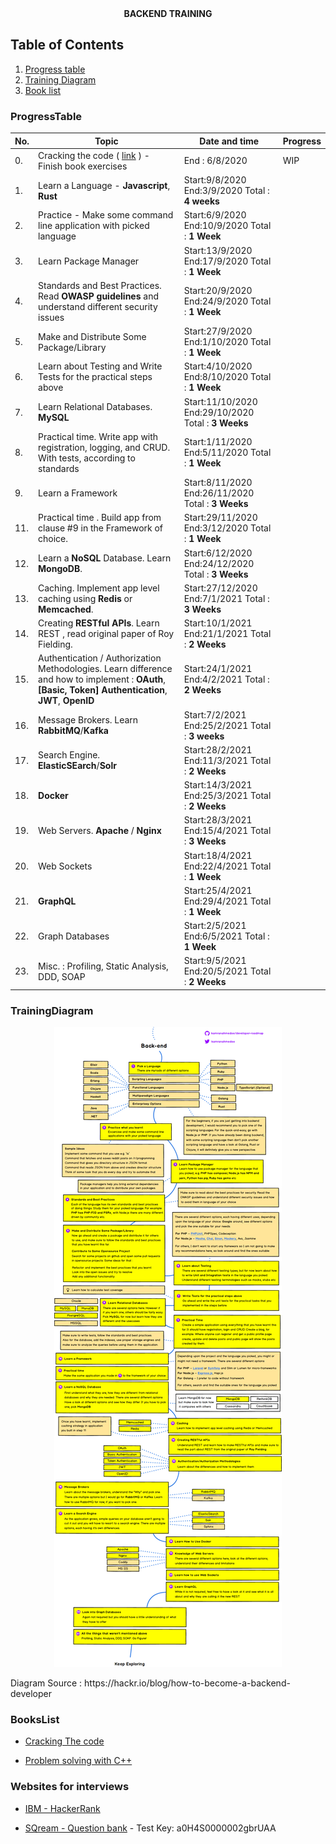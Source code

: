 <center><b>BACKEND TRAINING</b></center>

## Table of Contents

1. [Progress table](#ProgressTable)
2. [Training Diagram](#TrainingDiagram)
3. [Book list](#BooksList)

### ProgressTable

| No. | Topic                                                                                                                                                   | Date and time                                       | Progress |
| --- | ------------------------------------------------------------------------------------------------------------------------------------------------------- | --------------------------------------------------- | -------- |
| 0.  | Cracking the code ( [link](https://drive.google.com/file/d/1XOSOVAl5PsAGwrYoRzcP2EgajlHiiaaV/view?usp=sharing) ) - Finish book exercises                | End : 6/8/2020                                      | WIP      |
| 1.  | Learn a Language - **Javascript**, **Rust**                                                                                                             | Start:9/8/2020 End:3/9/2020 Total : **4 weeks**     |          |
| 2.  | Practice - Make some command line application with picked language                                                                                      | Start:6/9/2020 End:10/9/2020 Total : **1 Week**     |          |
| 3.  | Learn Package Manager                                                                                                                                   | Start:13/9/2020 End:17/9/2020 Total : **1 Week**    |          |
| 4.  | Standards and Best Practices. Read **OWASP guidelines** and understand different security issues                                                        | Start:20/9/2020 End:24/9/2020 Total : **1 Week**    |          |
| 5.  | Make and Distribute Some Package/Library                                                                                                                | Start:27/9/2020 End:1/10/2020 Total : **1 Week**    |          |
| 6.  | Learn about Testing and Write Tests for the practical steps above                                                                                       | Start:4/10/2020 End:8/10/2020 Total : **1 Week**    |          |
| 7.  | Learn Relational Databases. **MySQL**                                                                                                                   | Start:11/10/2020 End:29/10/2020 Total : **3 Weeks** |          |
| 8.  | Practical time. Write app with registration, logging, and CRUD. With tests, according to standards                                                      | Start:1/11/2020 End:5/11/2020 Total : **1 Week**    |          |
| 9.  | Learn a Framework                                                                                                                                       | Start:8/11/2020 End:26/11/2020 Total : **3 Weeks**  |          |
| 11. | Practical time . Build app from clause #9 in the Framework of choice.                                                                                   | Start:29/11/2020 End:3/12/2020 Total : **1 Week**   |          |
| 12. | Learn a **NoSQL** Database. Learn **MongoDB**.                                                                                                          | Start:6/12/2020 End:24/12/2020 Total : **3 Weeks**  |          |
| 13. | Caching. Implement app level caching using **Redis** or **Memcached**.                                                                                  | Start:27/12/2020 End:7/1/2021 Total : **3 Weeks**   |          |
| 14. | Creating **RESTful APIs**. Learn REST , read original paper of Roy Fielding.                                                                            | Start:10/1/2021 End:21/1/2021 Total : **2 Weeks**   |          |
| 15. | Authentication / Authorization Methodologies. Learn difference and how to implement : **OAuth**, **[Basic, Token] Authentication**, **JWT**, **OpenID** | Start:24/1/2021 End:4/2/2021 Total : **2 Weeks**    |          |
| 16. | Message Brokers. Learn **RabbitMQ**/**Kafka**                                                                                                           | Start:7/2/2021 End:25/2/2021 Total : **3 weeks**    |          |
| 17. | Search Engine. **ElasticSEarch**/**Solr**                                                                                                               | Start:28/2/2021 End:11/3/2021 Total : **2 Weeks**   |          |
| 18. | **Docker**                                                                                                                                              | Start:14/3/2021 End:25/3/2021 Total : **2 Weeks**   |          |
| 19. | Web Servers. **Apache** / **Nginx**                                                                                                                     | Start:28/3/2021 End:15/4/2021 Total : **3 Weeks**   |          |
| 20. | Web Sockets                                                                                                                                             | Start:18/4/2021 End:22/4/2021 Total : **1 Week**    |          |
| 21. | **GraphQL**                                                                                                                                             | Start:25/4/2021 End:29/4/2021 Total : **1 Week**    |          |
| 22. | Graph Databases                                                                                                                                         | Start:2/5/2021 End:6/5/2021 Total : **1 Week**      |          |
| 23. | Misc. : Profiling, Static Analysis, DDD, SOAP                                                                                                           | Start:9/5/2021 End:20/5/2021 Total : **2 Weeks**    |          |

### TrainingDiagram

<p align="center">
  <img src=".\resources\backend_training_diagram.png" />
</p>
Diagram Source : https://hackr.io/blog/how-to-become-a-backend-developer

### BooksList

* [Cracking The code](https://drive.google.com/file/d/1XOSOVAl5PsAGwrYoRzcP2EgajlHiiaaV/view?usp=sharing)

* [Problem solving with C++](https://drive.google.com/file/d/1XOSOVAl5PsAGwrYoRzcP2EgajlHiiaaV/view?usp=sharing)

### Websites for interviews

* [IBM - HackerRank](https://www.hackerrank.com/)

* [SQream - Question bank](http://www.questions-bank.com/TestLogin.htm?tk=demotest) - Test Key: a0H4S0000002gbrUAA
